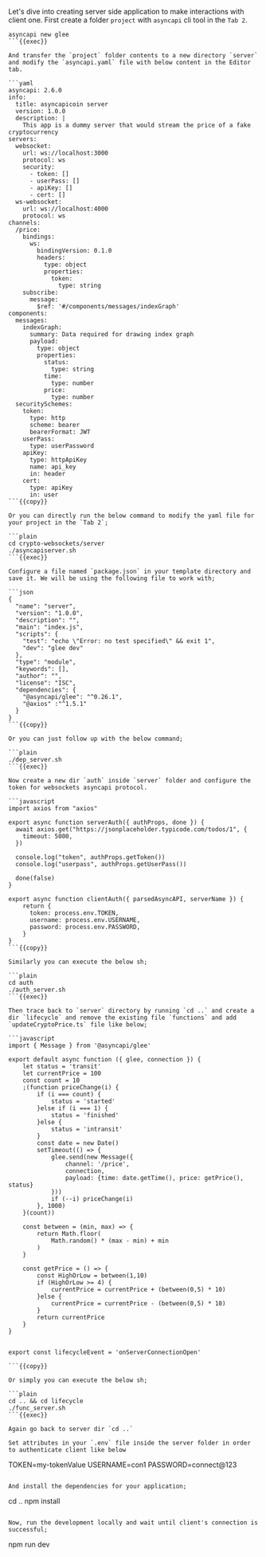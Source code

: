 Let's dive into creating server side application to make interactions with client one. First create a folder `project` with `asyncapi` cli tool in the `Tab 2`.

```plain
asyncapi new glee
```{{exec}}

And transfer the `project` folder contents to a new directory `server` and modify the `asyncapi.yaml` file with below content in the Editor tab.

```yaml
asyncapi: 2.6.0
info:
  title: asyncapicoin server
  version: 1.0.0
  description: |
    This app is a dummy server that would stream the price of a fake cryptocurrency
servers:
  websocket:
    url: ws://localhost:3000
    protocol: ws
    security:
      - token: []
      - userPass: []
      - apiKey: []
      - cert: []
  ws-websocket:
    url: ws://localhost:4000
    protocol: ws
channels:
  /price:
    bindings:
      ws:
        bindingVersion: 0.1.0
        headers:
          type: object
          properties:
            token:
              type: string
    subscribe:
      message:
        $ref: '#/components/messages/indexGraph'
components:
  messages:
    indexGraph:
      summary: Data required for drawing index graph
      payload:
        type: object
        properties:
          status:
            type: string
          time:
            type: number
          price:
            type: number
  securitySchemes:
    token:
      type: http
      scheme: bearer
      bearerFormat: JWT
    userPass:
      type: userPassword
    apiKey:
      type: httpApiKey
      name: api_key
      in: header
    cert:
      type: apiKey
      in: user
```{{copy}}

Or you can directly run the below command to modify the yaml file for your project in the `Tab 2`;

```plain
cd crypto-websockets/server
./asyncapiserver.sh
```{{exec}}

Configure a file named `package.json` in your template directory and save it. We will be using the following file to work with;

```json
{
  "name": "server",
  "version": "1.0.0",
  "description": "",
  "main": "index.js",
  "scripts": {
    "test": "echo \"Error: no test specified\" && exit 1",
    "dev": "glee dev"
  },
  "type": "module",
  "keywords": [],
  "author": "",
  "license": "ISC",
  "dependencies": {
    "@asyncapi/glee": "^0.26.1",
    "@axios" :"^1.5.1"
  }
}
```{{copy}}

Or you can just follow up with the below command;

```plain
./dep_server.sh
```{{exec}}

Now create a new dir `auth` inside `server` folder and configure the token for websockets asyncapi protocol. 

```javascript
import axios from "axios"

export async function serverAuth({ authProps, done }) {
  await axios.get("https://jsonplaceholder.typicode.com/todos/1", {
    timeout: 5000,
  })

  console.log("token", authProps.getToken())
  console.log("userpass", authProps.getUserPass())

  done(false)
}

export async function clientAuth({ parsedAsyncAPI, serverName }) {
    return {
      token: process.env.TOKEN,
      username: process.env.USERNAME,
      password: process.env.PASSWORD,
    }
}
```{{copy}}

Similarly you can execute the below sh;

```plain
cd auth
./auth_server.sh
```{{exec}}

Then trace back to `server` directory by running `cd ..` and create a dir `lifecycle` and remove the existing file `functions` and add `updateCryptoPrice.ts` file like below;

```javascript
import { Message } from '@asyncapi/glee'

export default async function ({ glee, connection }) {
    let status = 'transit'
    let currentPrice = 100
    const count = 10
    ;(function priceChange(i) {
        if (i === count) {
            status = 'started'
        }else if (i === 1) {
            status = 'finished'
        }else {
            status = 'intransit'
        }
        const date = new Date()
        setTimeout(() => {
            glee.send(new Message({
                channel: '/price',
                connection,
                payload: {time: date.getTime(), price: getPrice(), status}
            }))
            if (--i) priceChange(i)
        }, 1000)
    }(count))

    const between = (min, max) => {
        return Math.floor(
            Math.random() * (max - min) + min
        )
    }

    const getPrice = () => {
        const HighOrLow = between(1,10)
        if (HighOrLow >= 4) {
            currentPrice = currentPrice + (between(0,5) * 10)
        }else {
            currentPrice = currentPrice - (between(0,5) * 10)
        }
        return currentPrice
    }
}


export const lifecycleEvent = 'onServerConnectionOpen'

```{{copy}}

Or simply you can execute the below sh;

```plain
cd .. && cd lifecycle
./func_server.sh
```{{exec}}

Again go back to server dir `cd ..` 

Set attributes in your `.env` file inside the server folder in order to authenticate client like below

```
TOKEN=my-tokenValue
USERNAME=con1
PASSWORD=connect@123
```{{copy}}

And install the dependencies for your application;

```
cd ..
npm install
```{{exec}}

Now, run the development locally and wait until client's connection is successful;

```
npm run dev
```{{exec}}
